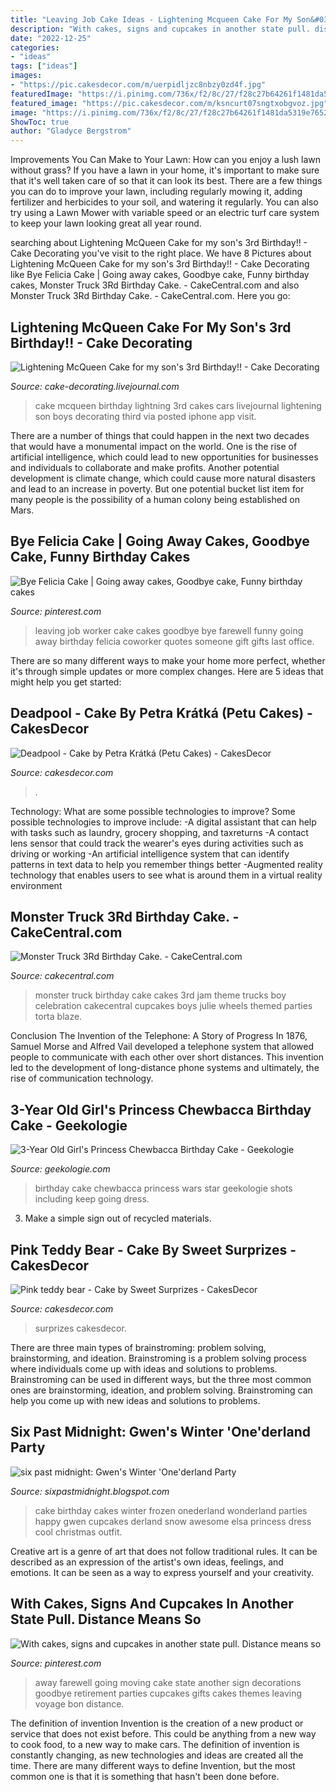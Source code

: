 ```yaml
---
title: "Leaving Job Cake Ideas - Lightening Mcqueen Cake For My Son&#039;s 3rd Birthday!!"
description: "With cakes, signs and cupcakes in another state pull. distance means so"
date: "2022-12-25"
categories:
- "ideas"
tags: ["ideas"]
images:
- "https://pic.cakesdecor.com/m/uerpidljzc8nbzy0zd4f.jpg"
featuredImage: "https://i.pinimg.com/736x/f2/8c/27/f28c27b64261f1481da5319e76525acc--co-worker-leaving-new-job.jpg"
featured_image: "https://pic.cakesdecor.com/m/ksncurt07sngtxobgvoz.jpg"
image: "https://i.pinimg.com/736x/f2/8c/27/f28c27b64261f1481da5319e76525acc--co-worker-leaving-new-job.jpg"
ShowToc: true
author: "Gladyce Bergstrom"
---
```



Improvements You Can Make to Your Lawn: How can you enjoy a lush lawn without grass?
If you have a lawn in your home, it's important to make sure that it's well taken care of so that it can look its best. There are a few things you can do to improve your lawn, including regularly mowing it, adding fertilizer and herbicides to your soil, and watering it regularly. You can also try using a Lawn Mower with variable speed or an electric turf care system to keep your lawn looking great all year round.

	

		
searching about Lightening McQueen Cake for my son&#039;s 3rd Birthday!! - Cake Decorating you've visit to the right place. We have 8 Pictures about Lightening McQueen Cake for my son&#039;s 3rd Birthday!! - Cake Decorating like Bye Felicia Cake | Going away cakes, Goodbye cake, Funny birthday cakes, Monster Truck 3Rd Birthday Cake. - CakeCentral.com and also Monster Truck 3Rd Birthday Cake. - CakeCentral.com. Here you go:
		
    
## Lightening McQueen Cake For My Son&#039;s 3rd Birthday!! - Cake Decorating

<img loading=lazy src="http://pics.livejournal.com/megamom82/pic/0000w17y" onerror="this.onerror=null;this.src='https://tse2.mm.bing.net/th?id=OIP.JOr9XSPNc3dUwB09BikcmgHaJ5&amp;pid=15.1';" alt="Lightening McQueen Cake for my son&#039;s 3rd Birthday!! - Cake Decorating">

_Source: cake-decorating.livejournal.com_

>cake mcqueen birthday lightning 3rd cakes cars livejournal lightening son boys decorating third via posted iphone app visit. 

	

There are a number of things that could happen in the next two decades that would have a monumental impact on the world. One is the rise of artificial intelligence, which could lead to new opportunities for businesses and individuals to collaborate and make profits. Another potential development is climate change, which could cause more natural disasters and lead to an increase in poverty. But one potential bucket list item for many people is the possibility of a human colony being established on Mars.

    
## Bye Felicia Cake | Going Away Cakes, Goodbye Cake, Funny Birthday Cakes

<img loading=lazy src="https://i.pinimg.com/736x/f2/8c/27/f28c27b64261f1481da5319e76525acc--co-worker-leaving-new-job.jpg" onerror="this.onerror=null;this.src='https://tse4.mm.bing.net/th?id=OIP.TNEFV2ssn2B-eWdYUp6a5AHaJ3&amp;pid=15.1';" alt="Bye Felicia Cake | Going away cakes, Goodbye cake, Funny birthday cakes">

_Source: pinterest.com_

>leaving job worker cake cakes goodbye bye farewell funny going away birthday felicia coworker quotes someone gift gifts last office. 

	

There are so many different ways to make your home more perfect, whether it's through simple updates or more complex changes. Here are 5 ideas that might help you get started: 

    
## Deadpool - Cake By Petra Krátká (Petu Cakes) - CakesDecor

<img loading=lazy src="https://pic.cakesdecor.com/m/uerpidljzc8nbzy0zd4f.jpg" onerror="this.onerror=null;this.src='https://tse2.mm.bing.net/th?id=OIP.ak1i4exqE7EF5F1cq2hQcAHaJ3&amp;pid=15.1';" alt="Deadpool - Cake by Petra Krátká (Petu Cakes) - CakesDecor">

_Source: cakesdecor.com_

>. 

	

Technology: What are some possible technologies to improve?
Some possible technologies to improve include: 
-A digital assistant that can help with tasks such as laundry, grocery shopping, and taxreturns 
-A contact lens sensor that could track the wearer's eyes during activities such as driving or working 
-An artificial intelligence system that can identify patterns in text data to help you remember things better 
-Augmented reality technology that enables users to see what is around them in a virtual reality environment

    
## Monster Truck 3Rd Birthday Cake. - CakeCentral.com

<img loading=lazy src="https://cdn001.cakecentral.com/gallery/2015/09/900_mFKI9LehJ8-monster-truck-3rd-birthday-cake.jpg" onerror="this.onerror=null;this.src='https://tse3.mm.bing.net/th?id=OIP.4Pk-uARr4rBvSJm45KJ9zQHaK5&amp;pid=15.1';" alt="Monster Truck 3Rd Birthday Cake. - CakeCentral.com">

_Source: cakecentral.com_

>monster truck birthday cake cakes 3rd jam theme trucks boy celebration cakecentral cupcakes boys julie wheels themed parties torta blaze. 

	

Conclusion
The Invention of the Telephone: A Story of Progress
In 1876, Samuel Morse and Alfred Vail developed a telephone system that allowed people to communicate with each other over short distances. This invention led to the development of long-distance phone systems and ultimately, the rise of communication technology.

    
## 3-Year Old Girl&#039;s Princess Chewbacca Birthday Cake - Geekologie

<img loading=lazy src="http://geekologie.com/2015/12/11/princess-chewbacca-cake-2.jpg" onerror="this.onerror=null;this.src='https://tse1.mm.bing.net/th?id=OIP.Ar4_ZBq49PrsLHBonFxwXAHaKW&amp;pid=15.1';" alt="3-Year Old Girl&#039;s Princess Chewbacca Birthday Cake - Geekologie">

_Source: geekologie.com_

>birthday cake chewbacca princess wars star geekologie shots including keep going dress. 

	

3. Make a simple sign out of recycled materials.

    
## Pink Teddy Bear - Cake By Sweet Surprizes - CakesDecor

<img loading=lazy src="https://pic.cakesdecor.com/m/ksncurt07sngtxobgvoz.jpg" onerror="this.onerror=null;this.src='https://tse1.mm.bing.net/th?id=OIP.vhYg4JqfuVycrJMasZhEtQHaNE&amp;pid=15.1';" alt="Pink teddy bear - Cake by Sweet Surprizes - CakesDecor">

_Source: cakesdecor.com_

>surprizes cakesdecor. 

	

There are three main types of brainstroming: problem solving, brainstorming, and ideation.
Brainstroming is a problem solving process where individuals come up with ideas and solutions to problems. Brainstroming can be used in different ways, but the three most common ones are brainstorming, ideation, and problem solving. Brainstroming can help you come up with new ideas and solutions to problems.

    
## Six Past Midnight: Gwen&#039;s Winter &#039;One&#039;derland Party

<img loading=lazy src="http://1.bp.blogspot.com/-FJR5vbyiyQQ/Tw8uUZklT1I/AAAAAAAAMVY/HTMg1iV4cIk/s1600/DSC_2388.jpg" onerror="this.onerror=null;this.src='https://tse2.mm.bing.net/th?id=OIP.BBRHNI0mntuAeDvPLAfPJQHaLI&amp;pid=15.1';" alt="six past midnight: Gwen&#039;s Winter &#039;One&#039;derland Party">

_Source: sixpastmidnight.blogspot.com_

>cake birthday cakes winter frozen onederland wonderland parties happy gwen cupcakes derland snow awesome elsa princess dress cool christmas outfit. 

	

Creative art is a genre of art that does not follow traditional rules. It can be described as an expression of the artist's own ideas, feelings, and emotions. It can be seen as a way to express yourself and your creativity.

    
## With Cakes, Signs And Cupcakes In Another State Pull. Distance Means So

<img loading=lazy src="https://i.pinimg.com/736x/96/5d/d4/965dd4eed4dc02d15f81349ae831739d.jpg" onerror="this.onerror=null;this.src='https://tse1.mm.bing.net/th?id=OIP.weM5rCNl3xD-zuUUjh8UIQHaLD&amp;pid=15.1';" alt="With cakes, signs and cupcakes in another state pull. Distance means so">

_Source: pinterest.com_

>away farewell going moving cake state another sign decorations goodbye retirement parties cupcakes gifts cakes themes leaving voyage bon distance. 

	

The definition of invention
Invention is the creation of a new product or service that does not exist before. This could be anything from a new way to cook food, to a new way to make cars. The definition of invention is constantly changing, as new technologies and ideas are created all the time. There are many different ways to define Invention, but the most common one is that it is something that hasn't been done before.


